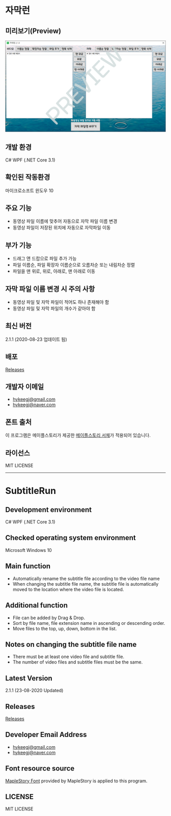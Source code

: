 자막런
======

미리보기(Preview)
-----------------
![Alt text](/Preview.png)

개발 환경
---------
C# WPF (.NET Core 3.1)

확인된 작동환경
---------------
마이크로소프트 윈도우 10

주요 기능
----------
* 동영상 파일 이름에 맞추어 자동으로 자막 파일 이름 변경
* 동영상 파일이 저장된 위치에 자동으로 자막파일 이동

부가 기능
--------
* 드래그 앤 드랍으로 파일 추가 가능
* 파일 이름순, 파일 확장자 이름순으로 오름차순 또는 내림차순 정렬
* 파일을 맨 위로, 위로, 아래로, 맨 아래로 이동

자막 파일 이름 변경 시 주의 사항
--------------------------------
* 동영상 파일 및 자막 파일이 적어도 하나 존재해야 함
* 동영상 파일 및 자막 파일의 개수가 같아야 함

최신 버전
--------
2.1.1 (2020-08-23 업데이트 됨)

배포
----
[Releases](https://github.com/hykeegj/SubtitleRun/releases)

개발자 이메일
-------------
* <hykeegj@gmail.com>
* <hykeegj@naver.com>

폰트 출처
---------
이 프로그램은 메이플스토리가 제공한 [메이플스토리 서체](https://maplestory.nexon.com/Media/Font)가 적용되어 있습니다.

라이선스
--------
MIT LICENSE

----------------------------------------------------------------------------------------------------------------

SubtitleRun
===========

Development environment
-----------------------
C# WPF (.NET Core 3.1)

Checked operating system environment
------------------------------------
Microsoft Windows 10

Main function
-------------
* Automatically rename the subtitle file according to the video file name
* When changing the subtitle file name, the subtitle file is automatically moved to the location where the video file is located.

Additional function
-------------------
* File can be added by Drag & Drop.
* Sort by file name, file extension name in ascending or descending order.
* Move files to the top, up, down, bottom in the list.

Notes on changing the subtitle file name
----------------------------------------
* There must be at least one video file and subtitle file.
* The number of video files and subtitle files must be the same.

Latest Version
--------------
2.1.1 (23-08-2020 Updated)

Releases
--------
[Releases](https://github.com/hykeegj/SubtitleRun/releases)

Developer Email Address
----------------------
* <hykeegj@gmail.com>
* <hykeegj@naver.com>

Font resource source
--------------------
[MapleStory Font](https://maplestory.nexon.com/Media/Font) provided by MapleStory is applied to this program.

LICENSE
-------
MIT LICENSE
